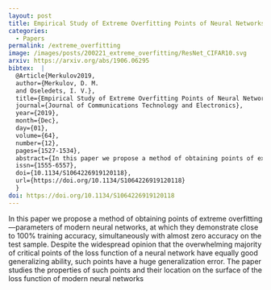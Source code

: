 ```yaml
---
layout: post
title: Empirical Study of Extreme Overfitting Points of Neural Networks
categories:
  - Papers
permalink: /extreme_overfitting
image: /images/posts/200221_extreme_overfitting/ResNet_CIFAR10.svg
arxiv: https://arxiv.org/abs/1906.06295
bibtex:  |
  @Article{Merkulov2019,
  author={Merkulov, D. M.
  and Oseledets, I. V.},
  title={Empirical Study of Extreme Overfitting Points of Neural Networks},
  journal={Journal of Communications Technology and Electronics},
  year={2019},
  month={Dec},
  day={01},
  volume={64},
  number={12},
  pages={1527-1534},
  abstract={In this paper we propose a method of obtaining points of extreme overfitting---parameters of modern neural networks, at which they demonstrate close to 100{\%} training accuracy, simultaneously with almost zero accuracy on the test sample. Despite the widespread opinion that the overwhelming majority of critical points of the loss function of a neural network have equally good generalizing ability, such points have a huge generalization error. The paper studies the properties of such points and their location on the surface of the loss function of modern neural networks.},
  issn={1555-6557},
  doi={10.1134/S1064226919120118},
  url={https://doi.org/10.1134/S1064226919120118}
  }
doi: https://doi.org/10.1134/S1064226919120118
---
```


In this paper we propose a method of obtaining points of extreme overfitting—parameters of modern
neural networks, at which they demonstrate close to 100% training accuracy, simultaneously with almost zero
accuracy on the test sample. Despite the widespread opinion that the overwhelming majority of critical points of the loss function of a neural network have equally good generalizing ability, such points have a huge generalization error. The paper studies the properties of such points and their location on the surface of the loss function of modern neural networks